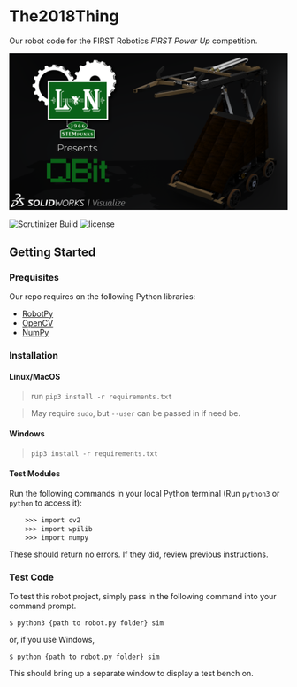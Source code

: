 # The2018Thing

Our robot code for the FIRST Robotics *FIRST Power Up* competition.

![alt-text](img/botpic.png)

![Scrutinizer Build](https://img.shields.io/badge/build-passing-green.svg?style=flat-square) ![license](https://img.shields.io/badge/License-GNU%20GPL%20v3.0-blue.svg?style=flat-square)

## Getting Started
### Prequisites
Our repo requires on the following Python libraries:
* [RobotPy](https://robotpy.readthedocs.io)
* [OpenCV](https://opencv.org/)
* [NumPy](www.numpy.org)

### Installation
#### Linux/MacOS

> run `pip3 install -r requirements.txt`

> May require `sudo`, but `--user` can be passed in if need be.


#### Windows
> `pip3 install -r requirements.txt`

#### Test Modules
Run the following commands in your local Python terminal (Run `python3` or `python` to access it):
```
    >>> import cv2
    >>> import wpilib
    >>> import numpy
```
These should return no errors. If they did, review previous instructions.

### Test Code
To test this robot project, simply pass in the following command into your command prompt.
```
$ python3 {path to robot.py folder} sim
```
or, if you use Windows, 
```
$ python {path to robot.py folder} sim
```
This should bring up a separate window to display a test bench on. 
